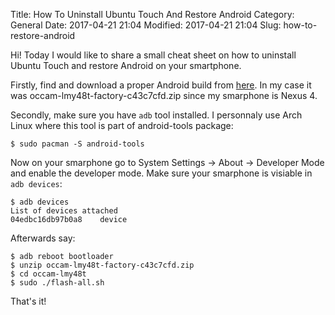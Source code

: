 Title: How To Uninstall Ubuntu Touch And Restore Android
Category: General
Date: 2017-04-21 21:04
Modified: 2017-04-21 21:04
Slug: how-to-restore-android

Hi! Today I would like to share a small cheat sheet on how to uninstall Ubuntu
Touch and restore Android on your smartphone. 

Firstly, find and download a proper Android build from [here][u1]. In my case it
was occam-lmy48t-factory-c43c7cfd.zip since my smarphone is Nexus 4.

Secondly, make sure you have `adb` tool installed. I personnaly use Arch Linux
where this tool is part of android-tools package:

```
$ sudo pacman -S android-tools
```

Now on your smarphone go to System Settings -> About -> Developer Mode and enable
the developer mode. Make sure your smarphone is visiable in `adb devices`:

```
$ adb devices
List of devices attached
04edbc16db97b0a8    device
```

Afterwards say:

```
$ adb reboot bootloader
$ unzip occam-lmy48t-factory-c43c7cfd.zip
$ cd occam-lmy48t
$ sudo ./flash-all.sh
```

That's it!

[u1]: https://developers.google.com/android/images
